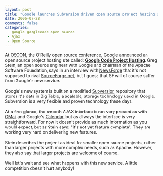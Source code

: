```yaml
---
layout: post
title: "Google launches Subversion driven open source project hosting service"
date: 2006-07-28
comments: false
categories:
 - google googlecode open source
 - Ajax
 - Open Source
---
```


<div class='post'>
At <a href="http://conferences.oreillynet.com/os2006/" target="_blank">OSCON</a>, the O’Reilly open source conference, Google announced an open source project hosting site called: <strong><a href="http://code.google.com/hosting/" target="_blank">Google Code Project Hosting</a></strong>. Greg Stein, an open source engineer with Google and chairman of the Apache Software Foundation, says in an interview with <a href="http://www.newsforge.com/article.pl?sid=06/07/27/1833251" target="_blank">NewsForge</a> that it's not  supposed to rival <a href="http://www.sourceforge.net" target="_blank">SourceForge.net</a>, but I guess that SF will of course suffer from Google's new service.<br/><br/>Google's new system is built on a modified <a href="http://subversion.tigris.org/" target="_blank">Subversion</a> repository that stores it's data in Big Table, a scalable, storage technology used in Google. Subversion is a very flexible and proven technology these days.<br/><br/>At a first glance, the smooth AJAX interface is not very present as with <a href="http://mail.google.com" target="_blank">GMail</a> and Google's <a href="http://www.google.com/calendar" target="_blank">Calendar</a>, but as allways the interface is very straightforward. For now it doesn’t provide as much information as you would expect, but as Stein says: "it's not yet feature complete". They are working very hard on delivering new features.<br/><br/>Stein describes the project as ideal for smaller open source projects, rather than larger projects with more complex needs, such as Apache. However, they also say that larger projects are welcome of course.<br/><br/>Well let's wait and see what happens with this new service. A little competition doesn't hurt anybody!<br/><br/></div>
